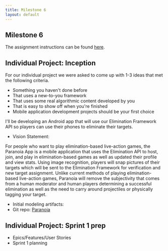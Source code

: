 ```yaml
---
title: Milestone 6
layout: default
---
```

## Milestone 6
The assignment instructions can be found [here](http://www.wou.edu/~morses/classes/cs46x/assignments/t2/M6.html).

## Individual Project: Inception
For our individual project we were asked to come up with 1-3 ideas that met the following criteria.
* Something you haven't done before
* That uses a new-to-you framework
* That uses some real algorithmic content developed by you
* That is easy to show off when you're finished
* Mobile application development projects should be your first choice

I'll be developing an Android app that will use our Elimination Framework API
so players can use their phones to eliminate their targets.

* Vision Statement:

For people who want to play elimination-based live-action games, the Paranoia App is a mobile application that uses the Elimination API to host, join, and play in elimination-based games as well as updated their profile and view stats. Using image recognition, players will snap pictures of their targets which will be sent to the Elimination Framework for verification and new target assignment. Unlike current methods of playing elimination-based live-action games, Paranoia will remove the subjectivity that comes from a human moderator and human players determining a successful elimination as well as the need to carry around projectiles or physically tagging your target.

* Initial modeling artifacts:
* Git repo:
[Paranoia](https://bitbucket.org/hmadland/paranoia)

## Individual Project: Sprint 1 prep
* Epics/Features/User Stories
* Sprint 1 planning
